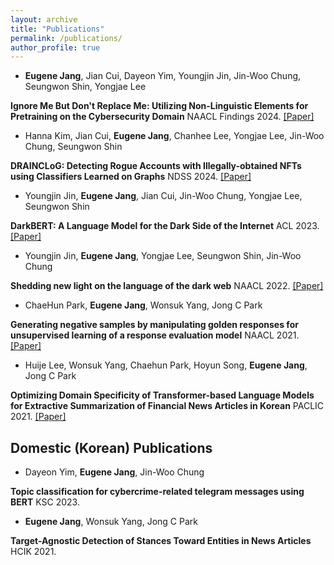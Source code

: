 ```yaml
---
layout: archive
title: "Publications"
permalink: /publications/
author_profile: true
---
```


- __Eugene Jang__, Jian Cui, Dayeon Yim, Youngjin Jin, Jin-Woo Chung, Seungwon Shin, Yongjae Lee

**Ignore Me But Don't Replace Me: Utilizing Non-Linguistic Elements for Pretraining on the Cybersecurity Domain**
NAACL Findings 2024.
[\[Paper\]](https://arxiv.org/abs/2403.10576)

- Hanna Kim, Jian Cui, __Eugene Jang__, Chanhee Lee, Yongjae Lee, Jin-Woo Chung, Seungwon Shin

**DRAINCLoG: Detecting Rogue Accounts with Illegally-obtained NFTs using Classifiers Learned on Graphs**
NDSS 2024.
[\[Paper\]](https://arxiv.org/abs/2301.13577)

- Youngjin Jin, __Eugene Jang__, Jian Cui, Jin-Woo Chung, Yongjae Lee, Seungwon Shin

**DarkBERT: A Language Model for the Dark Side of the Internet**
ACL 2023.
[\[Paper\]](https://aclanthology.org/2023.acl-long.415)

- Youngjin Jin, __Eugene Jang__, Yongjae Lee, Seungwon Shin, Jin-Woo Chung

**Shedding new light on the language of the dark web**
NAACL 2022.
[\[Paper\]](https://aclanthology.org/2022.naacl-main.412/)

- ChaeHun Park, __Eugene Jang__, Wonsuk Yang, Jong C Park

**Generating negative samples by manipulating golden responses for unsupervised learning of a response evaluation model**
NAACL 2021.
[\[Paper\]](https://aclanthology.org/2021.naacl-main.120/)

- Huije Lee, Wonsuk Yang, Chaehun Park, Hoyun Song, __Eugene Jang__, Jong C Park

**Optimizing Domain Specificity of Transformer-based Language Models for Extractive Summarization of Financial News Articles in Korean**
PACLIC 2021.
[\[Paper\]](https://aclanthology.org/2021.naacl-main.120/)
   

## Domestic (Korean) Publications
- Dayeon Yim, __Eugene Jang__, Jin-Woo Chung          

**Topic classification for cybercrime-related telegram messages using BERT**
KSC 2023.

- __Eugene Jang__, Wonsuk Yang, Jong C Park

**Target-Agnostic Detection of Stances Toward Entities in News Articles**
HCIK 2021.
